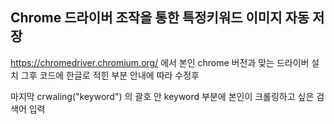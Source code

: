 ## Chrome 드라이버 조작을 통한 특정키워드 이미지 자동 저장 

https://chromedriver.chromium.org/ 에서 본인 chrome 버전과 맞는 드라이버 설치 그후 코드에 한글로 적힌 부분 안내에 따라 수정후 

마지막 crwaling("keyword") 의 괄호 안 keyword 부분에 본인이 크롤링하고 싶은 검색어 입력
